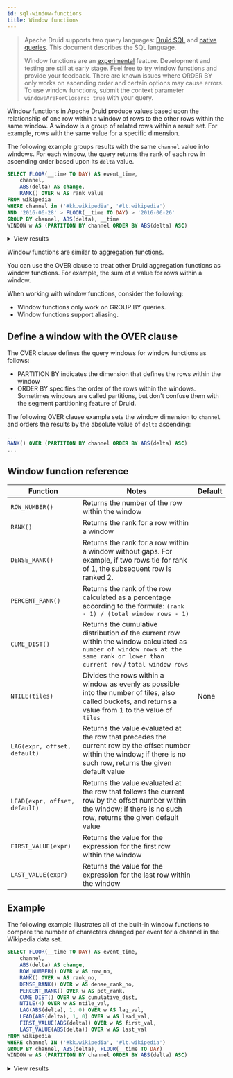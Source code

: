 ```yaml
---
id: sql-window-functions
title: Window functions
---
```


<!--
  ~ Licensed to the Apache Software Foundation (ASF) under one
  ~ or more contributor license agreements.  See the NOTICE file
  ~ distributed with this work for additional information
  ~ regarding copyright ownership.  The ASF licenses this file
  ~ to you under the Apache License, Version 2.0 (the
  ~ License); you may not use this file except in compliance
  ~ with the License.  You may obtain a copy of the License at
  ~
  ~   http://www.apache.org/licenses/LICENSE-2.0
  ~
  ~ Unless required by applicable law or agreed to in writing,
  ~ software distributed under the License is distributed on an
  ~ AS IS BASIS, WITHOUT WARRANTIES OR CONDITIONS OF ANY
  ~ KIND, either express or implied.  See the License for the
  ~ specific language governing permissions and limitations
  ~ under the License.
  -->

> Apache Druid supports two query languages: [Druid SQL](sql.md) and [native queries](querying.md).
> This document describes the SQL language.
>
> Window functions are an [experimental](../development/experimental.md) feature. Development and testing are still at early stage. Feel free to try window functions and provide your feedback.
> There are known issues where ORDER BY only works on ascending order and certain options may cause errors.
> To use window functions, submit the context parameter `windowsAreForClosers: true` with your query.

Window functions in Apache Druid produce values based upon the relationship of one row within a window of rows to the other rows within the same window. A window is a group of related rows within a result set. For example, rows with the same value for a specific dimension.

The following example groups results with the same `channel` value into windows. For each window, the query returns the rank of each row in ascending order based upon its `delta` value.

```sql
SELECT FLOOR(__time TO DAY) AS event_time,
    channel,
    ABS(delta) AS change,
    RANK() OVER w AS rank_value
FROM wikipedia
WHERE channel in ('#kk.wikipedia', '#lt.wikipedia')
AND '2016-06-28' > FLOOR(__time TO DAY) > '2016-06-26'
GROUP BY channel, ABS(delta), __time
WINDOW w AS (PARTITION BY channel ORDER BY ABS(delta) ASC)
```

<details>
<summary> View results </summary>

| event_time | channel | change | rank_value |
| -- | -- | -- | -- |
| 2016-06-27T00:00:00.000Z	| #kk.wikipedia	| 1	| 1 |
| 2016-06-27T00:00:00.000Z	| #kk.wikipedia	| 1	| 1 |
| 2016-06-27T00:00:00.000Z	| #kk.wikipedia	| 7	| 3 |
| 2016-06-27T00:00:00.000Z	| #kk.wikipedia	| 56 | 4 |
| 2016-06-27T00:00:00.000Z	| #kk.wikipedia	| 56 | 4 |
| 2016-06-27T00:00:00.000Z	| #kk.wikipedia	| 63 | 6 |
| 2016-06-27T00:00:00.000Z	| #kk.wikipedia	| 91 | 7 |  
| 2016-06-27T00:00:00.000Z	| #kk.wikipedia	| 2440 | 8 |
| 2016-06-27T00:00:00.000Z	| #kk.wikipedia	| 2703 | 9 |
| 2016-06-27T00:00:00.000Z	| #kk.wikipedia	| 6900 |10 |
| 2016-06-27T00:00:00.000Z	| #lt.wikipedia	| 1	| 1 |
| 2016-06-27T00:00:00.000Z	| #lt.wikipedia	| 2	| 2 |
| 2016-06-27T00:00:00.000Z	| #lt.wikipedia	| 13 | 3 |
| 2016-06-27T00:00:00.000Z	| #lt.wikipedia	| 28 | 4 |
| 2016-06-27T00:00:00.000Z	| #lt.wikipedia	| 53 | 5 |
| 2016-06-27T00:00:00.000Z	| #lt.wikipedia	| 56 | 6 |
| 2016-06-27T00:00:00.000Z	| #lt.wikipedia	| 59 | 7 |
| 2016-06-27T00:00:00.000Z	| #lt.wikipedia	| 391 | 8 |
| 2016-06-27T00:00:00.000Z	| #lt.wikipedia	| 894	| 9 |
| 2016-06-27T00:00:00.000Z	| #lt.wikipedia	| 4358 | 10 |


</details>

Window functions are similar to [aggregation functions](./aggregations.md).  

You can use the OVER clause to treat other Druid aggregation functions as window functions. For example, the sum of a value for rows within a window.

When working with window functions, consider the following:
- Window functions only work on GROUP BY queries.
- Window functions support aliasing.

## Define a window with the OVER clause

The OVER clause defines the query windows for window functions as follows:
- PARTITION BY indicates the dimension that defines the rows within the window
- ORDER BY specifies the order of the rows within the windows.
Sometimes windows are called partitions, but don't confuse them with the segment partitioning feature of Druid.


The following OVER clause example sets the window dimension to `channel` and orders the results by the absolute value of `delta` ascending:

```sql
...
RANK() OVER (PARTITION BY channel ORDER BY ABS(delta) ASC)
...
```

## Window function reference

|Function|Notes|Default|
|--------|-----|-------|
| `ROW_NUMBER()`| Returns the number of the row within the window|
|`RANK()`| Returns the rank for a row within a window | 
|`DENSE_RANK()`| Returns the rank for a row within a window without gaps. For example, if two rows tie for rank of 1, the subsequent row is ranked 2. |
|`PERCENT_RANK()`| Returns the rank of the row calculated as a percentage according to the formula: `(rank - 1) / (total window rows - 1)` |
|`CUME_DIST()`| Returns the cumulative distribution of the current row within the window calculated as `number of window rows at the same rank or lower than current row` / `total window rows` |
|`NTILE(tiles)`| Divides the rows within a window as evenly as possible into the number of tiles, also called buckets, and returns a value from 1 to the value of `tiles`  |None |
|`LAG(expr, offset, default)`| Returns the value evaluated at the row that precedes the current row by the offset number within the window; if there is no such row, returns the given default value |
|`LEAD(expr, offset, default)`| Returns the value evaluated at the row that follows the current row by the offset number within the window; if there is no such row, returns the given default value |
|`FIRST_VALUE(expr)`| Returns the value for the expression for the first row within the window|
|`LAST_VALUE(expr)`| Returns the value for the expression for the last row within the window |


## Example

The following example illustrates all of the built-in window functions to compare the number of characters changed per event for a channel in the Wikipedia data set.

```sql
SELECT FLOOR(__time TO DAY) AS event_time,
    channel,
    ABS(delta) AS change,
    ROW_NUMBER() OVER w AS row_no,
    RANK() OVER w AS rank_no,
    DENSE_RANK() OVER w AS dense_rank_no,
    PERCENT_RANK() OVER w AS pct_rank,
    CUME_DIST() OVER w AS cumulative_dist,
    NTILE(4) OVER w AS ntile_val,
    LAG(ABS(delta), 1, 0) OVER w AS lag_val,
    LEAD(ABS(delta), 1, 0) OVER w AS lead_val,
    FIRST_VALUE(ABS(delta)) OVER w AS first_val,
    LAST_VALUE(ABS(delta)) OVER w AS last_val
FROM wikipedia
WHERE channel IN ('#kk.wikipedia', '#lt.wikipedia')
GROUP BY channel, ABS(delta), FLOOR(__time TO DAY) 
WINDOW w AS (PARTITION BY channel ORDER BY ABS(delta) ASC)
```

<details>
<summary> View results </summary>

|event_time|channel|change|row_no|rank_no|dense_rank_no|pct_rank|cumulative_dist|ntile_val|lag_val|lead_val|first_val|last_val|
|------------|---------|--------|--------|---------|---------------|----------|----------------|-----------|---------|----------|-----------|----------|
|2016-06-27T00:00:00.000Z|#kk.wikipedia|1|1|1|1|0|0.125|1|null|7|1|6900|
|2016-06-27T00:00:00.000Z|#kk.wikipedia|7|2|2|2|0.14285714285714285|0.25|1|1|56|1|6900|
|2016-06-27T00:00:00.000Z|#kk.wikipedia|56|3|3|3|0.2857142857142857|0.375|2|7|63|1|6900|
|2016-06-27T00:00:00.000Z|#kk.wikipedia|63|4|4|4|0.42857142857142855|0.5|2|56|91|1|6900|
|2016-06-27T00:00:00.000Z|#kk.wikipedia|91|5|5|5|0.5714285714285714|0.625|3|63|2440|1|6900|
|2016-06-27T00:00:00.000Z|#kk.wikipedia|2440|6|6|6|0.7142857142857143|0.75|3|91|2703|1|6900|
|2016-06-27T00:00:00.000Z|#kk.wikipedia|2703|7|7|7|0.8571428571428571|0.875|4|2440|6900|1|6900|
|2016-06-27T00:00:00.000Z|#kk.wikipedia|6900|8|8|8|1|1|4|2703|null|1|6900|
|2016-06-27T00:00:00.000Z|#lt.wikipedia|1|1|1|1|0|0.1|1|null|2|1|4358|
|2016-06-27T00:00:00.000Z|#lt.wikipedia|2|2|2|2|0.1111111111111111|0.2|1|1|13|1|4358|
|2016-06-27T00:00:00.000Z|#lt.wikipedia|13|3|3|3|0.2222222222222222|0.3|1|2|28|1|4358|
|2016-06-27T00:00:00.000Z|#lt.wikipedia|28|4|4|4|0.3333333333333333|0.4|2|13|53|1|4358|
|2016-06-27T00:00:00.000Z|#lt.wikipedia|53|5|5|5|0.4444444444444444|0.5|2|28|56|1|4358|
|2016-06-27T00:00:00.000Z|#lt.wikipedia|56|6|6|6|0.5555555555555556|0.6|2|53|59|1|4358|
|2016-06-27T00:00:00.000Z|#lt.wikipedia|59|7|7|7|0.6666666666666666|0.7|3|56|391|1|4358|
|2016-06-27T00:00:00.000Z|#lt.wikipedia|391|8|8|8|0.7777777777777778|0.8|3|59|894|1|4358|
|2016-06-27T00:00:00.000Z|#lt.wikipedia|894|9|9|9|0.8888888888888888|0.9|4|391|4358|1|4358|
|2016-06-27T00:00:00.000Z|#lt.wikipedia|4358|10|10|10|1|1|4|894|null|1|4358|

</details>